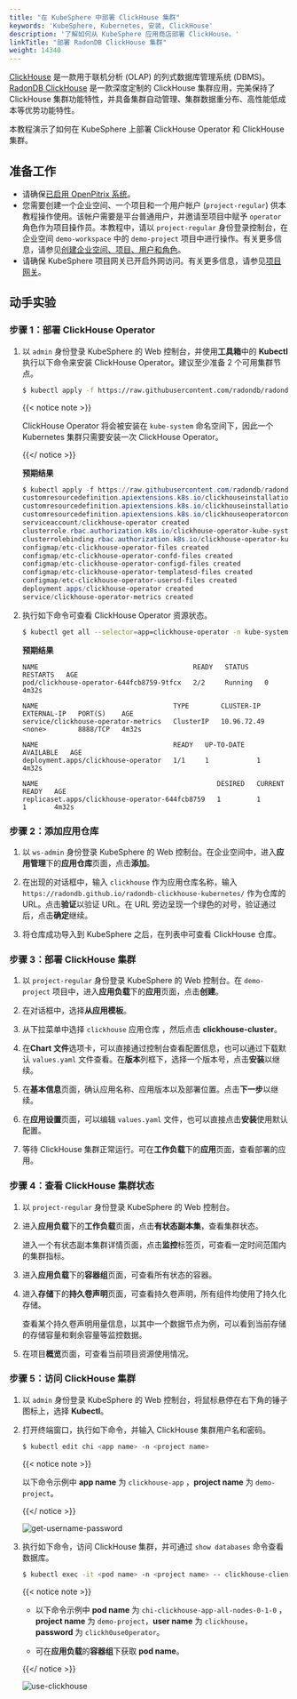 ```yaml
---
title: "在 KubeSphere 中部署 ClickHouse 集群"
keywords: 'KubeSphere, Kubernetes, 安装, ClickHouse'
description: '了解如何从 KubeSphere 应用商店部署 ClickHouse。'
linkTitle: "部署 RadonDB ClickHouse 集群"
weight: 14340
---
```


[ClickHouse](https://clickhouse.tech/) 是一款用于联机分析 (OLAP) 的列式数据库管理系统 (DBMS)。[RadonDB ClickHouse](https://github.com/radondb/radondb-clickhouse-kubernetes) 是一款深度定制的 ClickHouse 集群应用，完美保持了 ClickHouse 集群功能特性，并具备集群自动管理、集群数据重分布、高性能低成本等优势功能特性。

本教程演示了如何在 KubeSphere 上部署 ClickHouse Operator 和 ClickHouse 集群。

## 准备工作

- 请确保[已启用 OpenPitrix 系统](../../../pluggable-components/app-store/)。
- 您需要创建一个企业空间、一个项目和一个用户帐户 (`project-regular`) 供本教程操作使用。该帐户需要是平台普通用户，并邀请至项目中赋予 `operator` 角色作为项目操作员。本教程中，请以 `project-regular` 身份登录控制台，在企业空间 `demo-workspace` 中的 `demo-project` 项目中进行操作。有关更多信息，请参见[创建企业空间、项目、用户和角色](../../../quick-start/create-workspace-and-project/)。
- 请确保 KubeSphere 项目网关已开启外网访问。有关更多信息，请参见[项目网关](../../../project-administration/project-gateway/)。

## 动手实验

### 步骤 1：部署 ClickHouse Operator

1. 以 `admin` 身份登录 KubeSphere 的 Web 控制台，并使用**工具箱**中的 **Kubectl** 执行以下命令来安装 ClickHouse Operator。建议至少准备 2 个可用集群节点。

   ```bash
   $ kubectl apply -f https://raw.githubusercontent.com/radondb/radondb-clickhouse-kubernetes/main/clickhouse-operator-install.yml
   ```

   {{< notice note >}}

   ClickHouse Operator 将会被安装在 `kube-system` 命名空间下，因此一个 Kubernetes 集群只需要安装一次 ClickHouse Operator。

   {{</ notice >}}

   **预期结果**

   ```powershell
   $ kubectl apply -f https://raw.githubusercontent.com/radondb/radondb-clickhouse-kubernetes/main/clickhouse-operator-install.yml
   customresourcedefinition.apiextensions.k8s.io/clickhouseinstallations.clickhouse.radondb.com created
   customresourcedefinition.apiextensions.k8s.io/clickhouseinstallationtemplates.clickhouse.radondb.com created
   customresourcedefinition.apiextensions.k8s.io/clickhouseoperatorconfigurations.clickhouse.radondb.com created
   serviceaccount/clickhouse-operator created
   clusterrole.rbac.authorization.k8s.io/clickhouse-operator-kube-system created
   clusterrolebinding.rbac.authorization.k8s.io/clickhouse-operator-kube-system created
   configmap/etc-clickhouse-operator-files created
   configmap/etc-clickhouse-operator-confd-files created
   configmap/etc-clickhouse-operator-configd-files created
   configmap/etc-clickhouse-operator-templatesd-files created
   configmap/etc-clickhouse-operator-usersd-files created
   deployment.apps/clickhouse-operator created
   service/clickhouse-operator-metrics created
   ```

2. 执行如下命令可查看 ClickHouse Operator 资源状态。

   ```bash
   $ kubectl get all --selector=app=clickhouse-operator -n kube-system
   ```
   **预期结果**
   ```
   NAME                                       READY   STATUS    RESTARTS   AGE
   pod/clickhouse-operator-644fcb8759-9tfcx   2/2     Running   0          4m32s
   
   NAME                                  TYPE        CLUSTER-IP    EXTERNAL-IP   PORT(S)    AGE
   service/clickhouse-operator-metrics   ClusterIP   10.96.72.49   <none>        8888/TCP   4m32s
   
   NAME                                  READY   UP-TO-DATE   AVAILABLE   AGE
   deployment.apps/clickhouse-operator   1/1     1            1           4m32s
   
   NAME                                             DESIRED   CURRENT   READY   AGE
   replicaset.apps/clickhouse-operator-644fcb8759   1         1         1       4m32s
   
   ```

### 步骤 2：添加应用仓库

1. 以 `ws-admin` 身份登录 KubeSphere 的 Web 控制台。在企业空间中，进入**应用管理**下的**应用仓库**页面，点击**添加**。

2. 在出现的对话框中，输入 `clickhouse` 作为应用仓库名称，输入 `https://radondb.github.io/radondb-clickhouse-kubernetes/` 作为仓库的 URL。点击**验证**以验证 URL。在 URL 旁边呈现一个绿色的对号，验证通过后，点击**确定**继续。

3. 将仓库成功导入到 KubeSphere 之后，在列表中可查看 ClickHouse 仓库。


### 步骤 3：部署 ClickHouse 集群

1. 以 `project-regular` 身份登录 KubeSphere 的 Web 控制台。在 `demo-project` 项目中，进入**应用负载**下的**应用**页面，点击**创建**。

2. 在对话框中，选择**从应用模板**。

3. 从下拉菜单中选择 `clickhouse` 应用仓库 ，然后点击 **clickhouse-cluster**。

4. 在**Chart 文件**选项卡，可以直接通过控制台查看配置信息，也可以通过下载默认 `values.yaml` 文件查看。在**版本**列框下，选择一个版本号，点击**安装**以继续。
   
5. 在**基本信息**页面，确认应用名称、应用版本以及部署位置。点击**下一步**以继续。

6. 在**应用设置**页面，可以编辑 `values.yaml` 文件，也可以直接点击**安装**使用默认配置。

7. 等待 ClickHouse 集群正常运行。可在**工作负载**下的**应用**页面，查看部署的应用。


### 步骤 4：查看 ClickHouse 集群状态

1. 以 `project-regular` 身份登录 KubeSphere 的 Web 控制台。
   
2. 进入**应用负载**下的**工作负载**页面，点击**有状态副本集**，查看集群状态。

   进入一个有状态副本集群详情页面，点击**监控**标签页，可查看一定时间范围内的集群指标。

3. 进入**应用负载**下的**容器组**页面，可查看所有状态的容器。

4. 进入**存储**下的**持久卷声明**页面，可查看持久卷声明，所有组件均使用了持久化存储。

   查看某个持久卷声明用量信息，以其中一个数据节点为例，可以看到当前存储的存储容量和剩余容量等监控数据。

5. 在项目**概览**页面，可查看当前项目资源使用情况。


### 步骤 5：访问 ClickHouse 集群

1. 以 `admin` 身份登录 KubeSphere 的 Web 控制台，将鼠标悬停在右下角的锤子图标上，选择 **Kubectl**。

2. 打开终端窗口，执行如下命令，并输入 ClickHouse 集群用户名和密码。
   
   ```bash
   $ kubectl edit chi <app name> -n <project name>
   ```
   
   {{< notice note >}}

   以下命令示例中 **app name** 为 `clickhouse-app` ，**project name** 为 `demo-project`。

   {{</ notice >}}

   ![get-username-password](/images/docs/zh-cn/appstore/external-apps/deploy-clickhouse/get-username-password.png)

3. 执行如下命令，访问 ClickHouse 集群，并可通过 `show databases` 命令查看数据库。

   ```bash
   $ kubectl exec -it <pod name> -n <project name> -- clickhouse-client --user=<user name> --password=<user password>
   ```

   {{< notice note >}}

   - 以下命令示例中 **pod name** 为 `chi-clickhouse-app-all-nodes-0-1-0` ，**project name** 为 `demo-project`，**user name** 为 `clickhouse`，**password** 为  `clickh0use0perator`。

   - 可在**应用负载**的**容器组**下获取 **pod name**。

   {{</ notice >}}

   ![use-clickhouse](/images/docs/zh-cn/appstore/external-apps/deploy-clickhouse/use-clickhouse.png)
